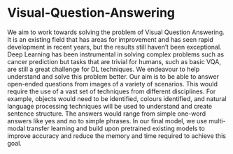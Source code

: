 # Visual-Question-Answering

We aim to work towards solving the problem of Visual Question Answering. It is an existing field that has areas for improvement and has seen rapid development in recent years, but the results still haven’t been exceptional. Deep Learning has been instrumental in solving complex problems such as cancer prediction but tasks that are trivial for humans, such as basic VQA, are still a great challenge for DL techniques. We endeavour to help understand and solve this problem better. Our aim is to be able to answer open-ended questions from images of a variety of scenarios. This would require the use of a vast set of techniques from different disciplines. For example, objects would need to be identified, colours identified, and natural language processing techniques will be used to understand and create sentence structure. The answers would range from simple one-word answers like yes and no to simple phrases. In our final model, we use multi-modal transfer learning and build upon pretrained existing models to improve accuracy and reduce the memory and time required to achieve this goal. 


